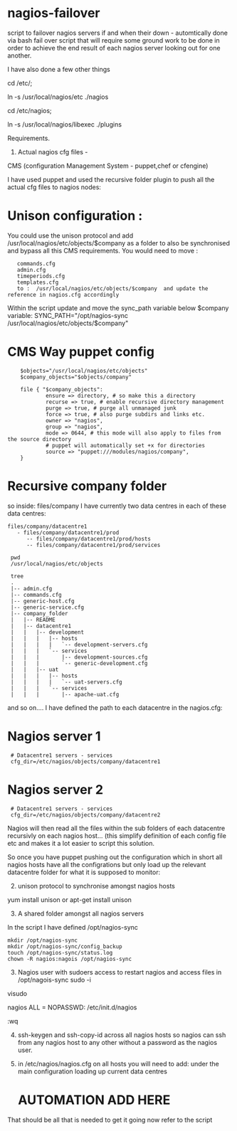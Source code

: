nagios-failover
===============

script to failover  nagios servers if and when their down - automtically done via bash fail over script that will require some ground work to be done in order to achieve the end result of each nagios server looking out for one another.
 

I have also done a few other things


cd /etc/;

ln -s /usr/local/nagios/etc  ./nagios

cd /etc/nagios;

ln -s  /usr/local/nagios/libexec ./plugins



Requirements. 

1. Actual nagios cfg files - 

CMS (configuration Management System - puppet,chef or cfengine)

I have used puppet and used the recursive folder plugin to push all the actual cfg files to nagios nodes:

# Unison configuration :
You could use the unison protocol and add /usr/local/nagios/etc/objects/$company as a folder to also be synchronised and bypass all this CMS requirements. You would need to move :

       commands.cfg
       admin.cfg
       timeperiods.cfg
       templates.cfg
       to :  /usr/local/nagios/etc/objects/$company  and update the reference in nagios.cfg accordingly
       
Within the script update and  move the sync_path variable  below $company variable:
      SYNC_PATH="/opt/nagios-sync /usr/local/nagios/etc/objects/$company"
       

       
# CMS Way puppet config
  
  
        $objects="/usr/local/nagios/etc/objects"
        $company_objects="$objects/company"

        file { "$company_objects":
                ensure => directory, # so make this a directory
                recurse => true, # enable recursive directory management
                purge => true, # purge all unmanaged junk
                force => true, # also purge subdirs and links etc.
                owner => "nagios",
                group => "nagios",
                mode => 0644, # this mode will also apply to files from the source directory
                # puppet will automatically set +x for directories
                source => "puppet:///modules/nagios/company",
        }

# Recursive company folder 
so inside: files/company I have currently two data centres in each of these data centres:

    files/company/datacentre1
       - files/company/datacentre1/prod
          -- files/company/datacentre1/prod/hosts
          -- files/company/datacentre1/prod/services

     pwd
     /usr/local/nagios/etc/objects
     
     tree
     .
     |-- admin.cfg
     |-- commands.cfg
     |-- generic-host.cfg
     |-- generic-service.cfg
     |-- company_folder
     |   |-- README
     |   |-- datacentre1
     |   |   |-- development
     |   |   |   |-- hosts
     |   |   |   |   `-- development-servers.cfg
     |   |   |   `-- services
     |   |   |       |-- development-sources.cfg
     |   |   |       `-- generic-development.cfg
     |   |   |-- uat
     |   |   |   |-- hosts
     |   |   |   |   `-- uat-servers.cfg
     |   |   |   `-- services
     |   |   |       |-- apache-uat.cfg
     
     
     
and so on....  I have defined the path to each datacentre in the nagios.cfg:

# Nagios server 1
     # Datacentre1 servers - services
     cfg_dir=/etc/nagios/objects/company/datacentre1

# Nagios server 2
     # Datacentre1 servers - services
     cfg_dir=/etc/nagios/objects/company/datacentre2


Nagios will then read all the files within the sub folders of each datacentre  recursivly on each nagios host... (this simplify definition of each config file etc and makes it a lot easier to script this solution.


So once you have puppet pushing out the configuration which in short all nagios hosts have all the configrations but only load up the relevant datacentre folder for what it is supposed to monitor:



2. unison protocol to synchronise amongst nagios hosts

yum install unison or apt-get install unison 


3.  A shared folder amongst all nagios servers

In the script I have defined /opt/nagios-sync

    mkdir /opt/nagios-sync
    mkdir /opt/nagios-sync/config_backup
    touch /opt/nagios-sync/status.log
    chown -R nagios:nagois /opt/nagios-sync



3. Nagios user with sudoers access to restart nagios and access files in /opt/nagois-sync
sudo -i 

visudo

nagios ALL = NOPASSWD: /etc/init.d/nagios

:wq


4. ssh-keygen and ssh-copy-id across all nagios hosts so nagios can ssh from any nagios host to any other without a password as the nagios user.





5. in /etc/nagios/nagios.cfg on all hosts you will need to add:
under the main configuration loading up current data centres

     # AUTOMATION ADD HERE





That should be all that is needed to get it going now refer to the script

